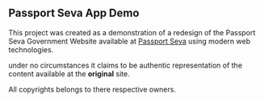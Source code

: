 ## Passport Seva App Demo

This project was created as a demonstration
of a redesign of the 
Passport Seva Government Website available at [Passport Seva]('https://passportindia.gov.in')
using modern web technologies.

under no circumstances it claims to be authentic representation of the content available at the **original** site.

All copyrights belongs to there respective owners.
